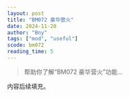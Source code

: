 ```yaml
---
layout: post
title: "BM072 豪华营火"
date: 2024-11-20
author: "Bny"
tags: ["mod", "useful"]
scode: bm072
reading_time: 5
---
```


> 帮助你了解“BM072 豪华营火”功能...

内容后续填充。
